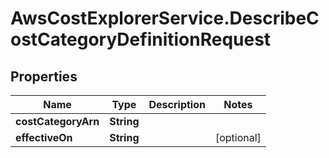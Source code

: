 # AwsCostExplorerService.DescribeCostCategoryDefinitionRequest

## Properties

Name | Type | Description | Notes
------------ | ------------- | ------------- | -------------
**costCategoryArn** | **String** |  | 
**effectiveOn** | **String** |  | [optional] 



